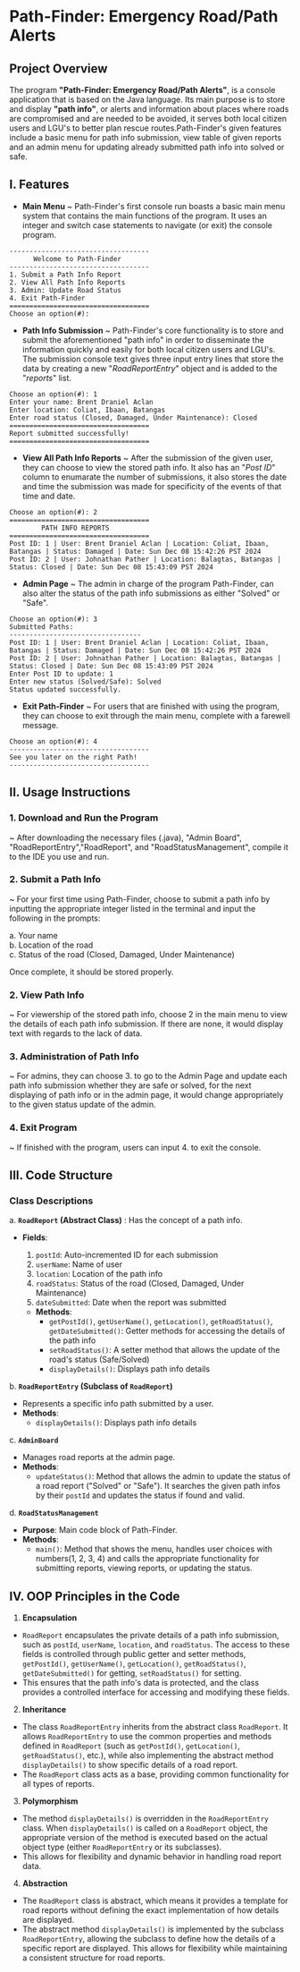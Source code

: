 
# Path-Finder: Emergency Road/Path Alerts

## Project Overview

The program **"Path-Finder: Emergency Road/Path Alerts"**, is a console application that is based on the Java language. Its main purpose is to store and display **"path info"**, or alerts and information about places where roads are compromised and are needed to be avoided, it serves both local citizen users and LGU's to better plan rescue routes.Path-Finder's given features include a basic menu for path info submission, view table of given reports and an admin menu for updating already submitted path info into solved or safe.

## I. Features

* **Main Menu**
~ Path-Finder's first console run boasts a basic main menu system that contains the main functions of the program. It uses an integer and switch case statements to navigate (or exit) the console program.

```text
-----------------------------------
      Welcome to Path-Finder       
-----------------------------------
1. Submit a Path Info Report       
2. View All Path Info Reports      
3. Admin: Update Road Status       
4. Exit Path-Finder
===================================
Choose an option(#):
```

* **Path Info Submission**
~ Path-Finder's core functionality is to store and submit the aforementioned "path info" in order to disseminate the information quickly and easily for both local citizen users and LGU's. The submission console text gives three input entry lines that store the data by creating a new "*RoadReportEntry*" object and is added to the "*reports*" list.

```text
Choose an option(#): 1
Enter your name: Brent Draniel Aclan 
Enter location: Coliat, Ibaan, Batangas
Enter road status (Closed, Damaged, Under Maintenance): Closed
===================================
Report submitted successfully!
===================================
```

* **View All Path Info Reports**
~ After the submission of the given user, they can choose to view the stored path info. It also has an "*Post ID*" column to enumarate the number of submissions, it also stores the date and time the submission was made for specificity of the events of that time and date.
```text
Choose an option(#): 2
===================================
        PATH INFO REPORTS
===================================
Post ID: 1 | User: Brent Draniel Aclan | Location: Coliat, Ibaan, Batangas | Status: Damaged | Date: Sun Dec 08 15:42:26 PST 2024
Post ID: 2 | User: Johnathan Pather | Location: Balagtas, Batangas | Status: Closed | Date: Sun Dec 08 15:43:09 PST 2024
```

* **Admin Page**
~ The admin in charge of the program Path-Finder, can also alter the status of the path info submissions as either "Solved" or "Safe".
```text
Choose an option(#): 3
Submitted Paths:
---------------------------------
Post ID: 1 | User: Brent Draniel Aclan | Location: Coliat, Ibaan, Batangas | Status: Damaged | Date: Sun Dec 08 15:42:26 PST 2024
Post ID: 2 | User: Johnathan Pather | Location: Balagtas, Batangas | Status: Closed | Date: Sun Dec 08 15:43:09 PST 2024
Enter Post ID to update: 1
Enter new status (Solved/Safe): Solved
Status updated successfully.
```

* **Exit Path-Finder**
~ For users that are finished with using the program, they can choose to exit through the main menu, complete with a farewell message.
```text
Choose an option(#): 4
-----------------------------------
See you later on the right Path!
-----------------------------------
```

## II. Usage Instructions

### 1. Download and Run the Program
~ After downloading the necessary files (.java), "Admin Board", "RoadReportEntry","RoadReport", and "RoadStatusManagement", compile it to the IDE you use and run.

### 2. Submit a Path Info
~ For your first time using Path-Finder, choose to submit a path info by inputting the appropriate integer listed in the terminal and input the following in the prompts:

a. Your name  
b. Location of the road  
c. Status of the road (Closed, Damaged, Under Maintenance)  

Once complete, it should be stored properly.

### 2. View Path Info
~ For viewership of the stored path info, choose 2 in the main menu to view the details of each path info submission. If there are none, it would display text with regards to the lack of data.

### 3. Administration of Path Info
~ For admins, they can choose 3. to go to the Admin Page and update each path info submission whether they are safe or solved, for the next displaying of path info or in the admin page, it would change appropriately to the given status update of the admin.

### 4. Exit Program
~ If finished with the program, users can input 4. to exit the console.


## III. Code Structure

### Class Descriptions

a. **`RoadReport` (Abstract Class)** : Has the concept of a path info.
* **Fields**: 
     1. `postId`: Auto-incremented ID for each submission
     2. `userName`: Name of user
     3. `location`: Location of the path info
     4. `roadStatus`: Status of the road (Closed, Damaged, Under Maintenance)
     5. `dateSubmitted`: Date when the report was submitted
     
   - **Methods**: 
     - `getPostId()`, `getUserName()`, `getLocation()`, `getRoadStatus()`, `getDateSubmitted()`: Getter methods for accessing the details of the path info
     - `setRoadStatus()`: A setter method that allows the update of the road's status (Safe/Solved)
     - `displayDetails()`: Displays path info details


b. **`RoadReportEntry` (Subclass of `RoadReport`)**
   - Represents a specific info path submitted by a user.
   - **Methods**: 
     - `displayDetails()`: Displays path info details


c. **`AdminBoard`**
   - Manages road reports at the admin page.
   - **Methods**:
     - `updateStatus()`: Method that allows the admin to update the status of a road report ("Solved" or "Safe"). It searches the given path infos by their `postId` and updates the status if found and valid. 


d. **`RoadStatusManagement`**
   - **Purpose**: Main code block of Path-Finder.
   - **Methods**:
     - `main()`: Method that shows the menu, handles user choices with numbers(1, 2, 3, 4) and calls the appropriate functionality for submitting reports, viewing reports, or updating the status.

## IV. OOP Principles in the Code

 1. **Encapsulation**
   - `RoadReport` encapsulates the private details of a path info submission, such as `postId`, `userName`, `location`, and `roadStatus`. The access to these fields is controlled through public getter and setter methods, `getPostId()`, `getUserName()`, `getLocation()`, `getRoadStatus()`, `getDateSubmitted()` for getting, `setRoadStatus()` for setting.
   - This ensures that the path info's data is protected, and the class provides a controlled interface for accessing and modifying these fields.

 2. **Inheritance**
   - The class `RoadReportEntry` inherits from the abstract class `RoadReport`. It allows `RoadReportEntry` to use the common properties and methods defined in `RoadReport` (such as `getPostId()`, `getLocation()`, `getRoadStatus()`, etc.), while also implementing the abstract method `displayDetails()` to show specific details of a road report.
   - The `RoadReport` class acts as a base, providing common functionality for all types of reports.

 3. **Polymorphism**
   - The method `displayDetails()` is overridden in the `RoadReportEntry` class. When `displayDetails()` is called on a `RoadReport` object, the appropriate version of the method is executed based on the actual object type (either `RoadReportEntry` or its subclasses).
   - This allows for flexibility and dynamic behavior in handling road report data.

 4. **Abstraction**
   - The `RoadReport` class is abstract, which means it provides a template for road reports without defining the exact implementation of how details are displayed.
   - The abstract method `displayDetails()` is implemented by the subclass `RoadReportEntry`, allowing the subclass to define how the details of a specific report are displayed. This allows for flexibility while maintaining a consistent structure for road reports.
